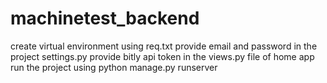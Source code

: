 # machinetest_backend 
create virtual environment using req.txt
provide email and password in the project settings.py
provide bitly api token in the views.py file of home app
run the project using python manage.py runserver
